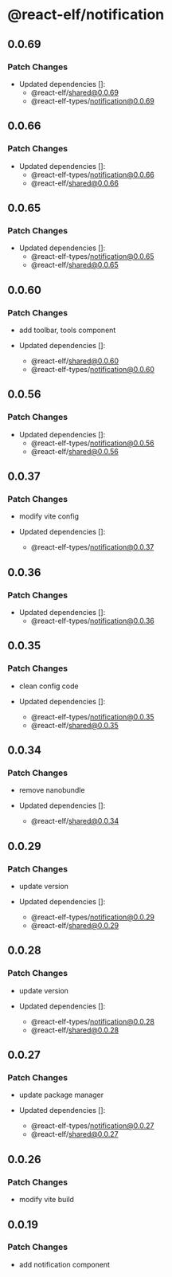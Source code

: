 # @react-elf/notification

## 0.0.69

### Patch Changes

- Updated dependencies []:
  - @react-elf/shared@0.0.69
  - @react-elf-types/notification@0.0.69

## 0.0.66

### Patch Changes

- Updated dependencies []:
  - @react-elf-types/notification@0.0.66
  - @react-elf/shared@0.0.66

## 0.0.65

### Patch Changes

- Updated dependencies []:
  - @react-elf-types/notification@0.0.65
  - @react-elf/shared@0.0.65

## 0.0.60

### Patch Changes

- add toolbar, tools component

- Updated dependencies []:
  - @react-elf/shared@0.0.60
  - @react-elf-types/notification@0.0.60

## 0.0.56

### Patch Changes

- Updated dependencies []:
  - @react-elf-types/notification@0.0.56
  - @react-elf/shared@0.0.56

## 0.0.37

### Patch Changes

- modify vite config

- Updated dependencies []:
  - @react-elf-types/notification@0.0.37

## 0.0.36

### Patch Changes

- Updated dependencies []:
  - @react-elf-types/notification@0.0.36

## 0.0.35

### Patch Changes

- clean config code

- Updated dependencies []:
  - @react-elf-types/notification@0.0.35
  - @react-elf/shared@0.0.35

## 0.0.34

### Patch Changes

- remove nanobundle

- Updated dependencies []:
  - @react-elf/shared@0.0.34

## 0.0.29

### Patch Changes

- update version

- Updated dependencies []:
  - @react-elf-types/notification@0.0.29
  - @react-elf/shared@0.0.29

## 0.0.28

### Patch Changes

- update version

- Updated dependencies []:
  - @react-elf-types/notification@0.0.28
  - @react-elf/shared@0.0.28

## 0.0.27

### Patch Changes

- update package manager

- Updated dependencies []:
  - @react-elf-types/notification@0.0.27
  - @react-elf/shared@0.0.27

## 0.0.26

### Patch Changes

- modify vite build

## 0.0.19

### Patch Changes

- add notification component
